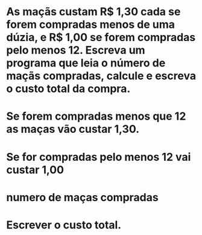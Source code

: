 # As maçãs custam R$ 1,30 cada se forem compradas menos de uma dúzia, e R$ 1,00 se forem compradas pelo menos 12. Escreva um programa que leia o número de maçãs compradas, calcule e escreva o custo total da compra.

# Se forem compradas menos que 12 as maças vão custar 1,30.

# Se for compradas pelo menos 12 vai custar 1,00

# numero de maças compradas

# Escrever o custo total.
